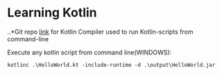# Learning Kotlin

..*Git repo [link](https://github.com/JetBrains/kotlin/releases/tag/v1.3.72) for Kotlin Compiler used to run Kotlin-scripts from command-line

Execute any kotlin script from command line(WINDOWS):
```
kotlinc .\HelloWorld.kt -include-runtime -d .\output\HelloWorld.jar
```
